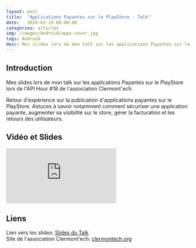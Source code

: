```yaml
---
layout: post
title:  "Applications Payantes sur le PlayStore - Talk"
date:   2016-01-19 00:00:00
categories: articles
img: /images/Android/apps-cover.jpg
tags: Android
desc: Mes slides lors de mon talk sur les applications Payantes sur le PlayStore lors de l'API Hour #18 de l'association Clermont'ech.
---
```

## Introduction

Mes slides lors de mon talk sur les applications Payantes sur le PlayStore lors de l'API Hour #18 de l'association Clermont'ech.<br/>

Retour d'expérience sur la publication d'applications payantes sur le PlayStore. Astuces à savoir notamment comment sécuriser une application payante, augmenter sa visibilité sur le store, gérer la facturation et les retours des utilisateurs.

## Vidéo et Slides

<iframe class="video" src="https://www.youtube.com/embed/g5k2Rf952Yc" frameborder="0" allowfullscreen></iframe>

## Liens
Lien vers les slides: [Slides du Talk](http://julien-millau.fr/Clermontech-talk-playstore/)<br/>
Site de l'association Clermont'ech:  [clermontech.org](http://clermontech.org/)
